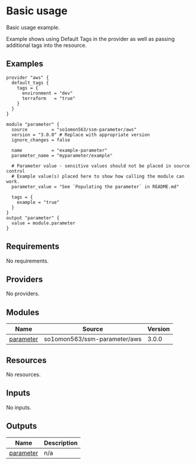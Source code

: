 # Basic usage

Basic usage example.

Example shows using Default Tags in the provider as well as passing additional tags into the resource.
<!-- BEGINNING OF PRE-COMMIT-TERRAFORM DOCS HOOK -->


## Examples

```hcl
provider "aws" {
  default_tags {
    tags = {
      environment = "dev"
      terraform   = "true"
    }
  }
}

module "parameter" {
  source         = "so1omon563/ssm-parameter/aws"
  version = "3.0.0" # Replace with appropriate version
  ignore_changes = false

  name           = "example-parameter"
  parameter_name = "myparameter/example"

  # Parameter value - sensitive values should not be placed in source control
  # Example value(s) placed here to show how calling the module can work.
  parameter_value = "See `Populating the parameter` in README.md"

  tags = {
    example = "true"
  }
}
output "parameter" {
  value = module.parameter
}
```

## Requirements

No requirements.

## Providers

No providers.

## Modules

| Name | Source | Version |
|------|--------|---------|
| <a name="module_parameter"></a> [parameter](#module\_parameter) | so1omon563/ssm-parameter/aws | 3.0.0 |

## Resources

No resources.

## Inputs

No inputs.

## Outputs

| Name | Description |
|------|-------------|
| <a name="output_parameter"></a> [parameter](#output\_parameter) | n/a |


<!-- END OF PRE-COMMIT-TERRAFORM DOCS HOOK -->
